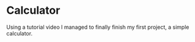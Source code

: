 # Calculator
 
Using a tutorial video I managed to finally finish my first project, a simple calculator. 
